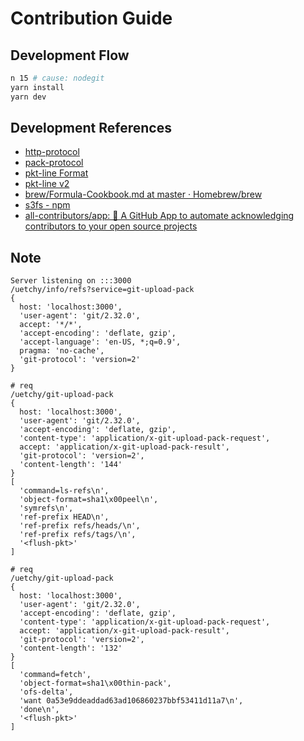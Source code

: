 # Contribution Guide

## Development Flow

```bash
n 15 # cause: nodegit
yarn install
yarn dev
```

## Development References

- [http-protocol](https://www.git-scm.com/docs/http-protocol)
- [pack-protocol](https://github.com/git/git/blob/master/Documentation/technical/pack-protocol.txt)
- [pkt-line Format](https://github.com/git/git/blob/master/Documentation/technical/protocol-common.txt#L51)
- [pkt-line v2](https://git-scm.com/docs/protocol-v2/en#_packet_line_framing)
- [brew/Formula-Cookbook.md at master · Homebrew/brew](https://github.com/Homebrew/brew/blob/master/docs/Formula-Cookbook.md)
- [s3fs - npm](https://www.npmjs.com/package/s3fs?activeTab=readme)
- [all-contributors/app: 🤖 A GitHub App to automate acknowledging contributors to your open source projects](https://github.com/all-contributors/app)

## Note

```
Server listening on :::3000
/uetchy/info/refs?service=git-upload-pack
{
  host: 'localhost:3000',
  'user-agent': 'git/2.32.0',
  accept: '*/*',
  'accept-encoding': 'deflate, gzip',
  'accept-language': 'en-US, *;q=0.9',
  pragma: 'no-cache',
  'git-protocol': 'version=2'
}

# req
/uetchy/git-upload-pack
{
  host: 'localhost:3000',
  'user-agent': 'git/2.32.0',
  'accept-encoding': 'deflate, gzip',
  'content-type': 'application/x-git-upload-pack-request',
  accept: 'application/x-git-upload-pack-result',
  'git-protocol': 'version=2',
  'content-length': '144'
}
[
  'command=ls-refs\n',
  'object-format=sha1\x00peel\n',
  'symrefs\n',
  'ref-prefix HEAD\n',
  'ref-prefix refs/heads/\n',
  'ref-prefix refs/tags/\n',
  '<flush-pkt>'
]

# req
/uetchy/git-upload-pack
{
  host: 'localhost:3000',
  'user-agent': 'git/2.32.0',
  'accept-encoding': 'deflate, gzip',
  'content-type': 'application/x-git-upload-pack-request',
  accept: 'application/x-git-upload-pack-result',
  'git-protocol': 'version=2',
  'content-length': '132'
}
[
  'command=fetch',
  'object-format=sha1\x00thin-pack',
  'ofs-delta',
  'want 0a53e9ddeaddad63ad106860237bbf53411d11a7\n',
  'done\n',
  '<flush-pkt>'
]
```
